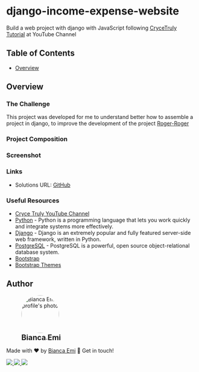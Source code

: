 # django-income-expense-website
Build a web project with django with JavaScript following [CryceTruly Tutorial](https://www.youtube.com/watch?v=gAI218HSK8s) at YouTube Channel

## Table of Contents

- [Overview](#overview)

## Overview

### The Challenge
This project was developed for me to understand better how to assemble a project in django, to improve the development of the project [Roger-Roger](https://github.com/bemibrando/roger-roger)

### Project Composition
### Screenshot

### Links

- Solutions URL: [GitHub](https://github.com/bemibrando/django-income-expense-website)

### Useful Resources

- [Cryce Truly YouTube Channel](https://www.youtube.com/@crycetruly)
- [Python](https://www.python.org/) - Python is a programming language that lets you work quickly and integrate systems more effectively.
- [Django](https://www.djangoproject.com/start/overview/) - Django is an extremely popular and fully featured server-side web framework, written in Python.
- [PostgreSQL](https://www.postgresql.org/) - PostgreSQL is a powerful, open source object-relational database system.
- [Bootstrap](https://getbootstrap.com/)
- [Bootstrap Themes](https://bootswatch.com/)

## Author
<div sytle="display: inline-block;">
    <figure>
        <a href="https://github.com/bemibrando" target="_blank">
            <img style="border-radius: 50%;" src="https://avatars.githubusercontent.com/u/102377919?v=4" width="100px" alt="Bianca Emi profile's photo"> <br />
            <sub style="text-align: center; font-size: 1.4em;"><b>Bianca Emi</b></sub>
        </a>
    </figure>
    <p>Made with ♥ by <a href="https://github.com/bemibrando" target="_blank">Bianca Emi</a> 👋 Get in touch!</p>
    <div align="start">
        <a href="https://www.linkedin.com/in/bianca-emi/" target="_blank">
            <img src="https://img.shields.io/badge/LinkedIn-0077B5?style=for-the-badge&logo=linkedin&logoColor=white">
        </a>   
        <a href="https://twitter.com/bemibrando" target="_blank">
            <img src="https://img.shields.io/badge/Twitter-1DA1F2?style=for-the-badge&logo=twitter&logoColor=white">
        </a>   
        <a href="mailto: bemi.brando@outlook.com">
            <img src="https://img.shields.io/badge/bemi.brando@outlook.com-0078D4?style=for-the-badge&logo=microsoft-outlook&logoColor=white">
        </a><br/>
    </div>
</div>